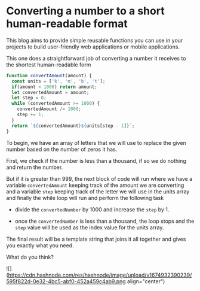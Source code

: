 # Converting a number to a short human-readable format

This blog aims to provide simple reusable functions you can use in your projects to build user-friendly web applications or mobile applications.  
  
This one does a straightforward job of converting a number it receives to the shortest human-readable form

```javascript
function convertAmount(amount) {
  const units = ['k', 'm', 'b', 't'];
  if(amount < 1000) return amount;
  let convertedAmount = amount;
  let step = 0;
  while (convertedAmount >= 1000) {
    convertedAmount /= 1000;
    step += 1;
  }
  return `${convertedAmount}${units[step - 1]}`;
}
```

To begin, we have an array of letters that we will use to replace the given number based on the number of zeros it has.

First, we check if the number is less than a thousand, if so we do nothing and return the number.

But if it is greater than 999, the next block of code will run where we have a variable `convertedAmount` keeping track of the amount we are converting and a variable `step` keeping track of the letter we will use in the units array and finally the while loop will run and perform the following task

* divide the `convertedNumber` by 1000 and increase the `step` by 1.
    
* once the `convertedNumber` is less than a thousand, the loop stops and the `step` value will be used as the index value for the units array.
    

The final result will be a template string that joins it all together and gives you exactly what you need.  
  
What do you think?

![](https://cdn.hashnode.com/res/hashnode/image/upload/v1674932390239/595f822d-0e32-4bc5-abf0-452a459c4ab9.png align="center")